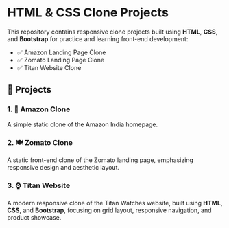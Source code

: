 # HTML & CSS Clone Projects

This repository contains responsive clone projects built using **HTML**, **CSS**, and **Bootstrap** for practice and learning front-end development:

- ✅ Amazon Landing Page Clone  
- ✅ Zomato Landing Page Clone  
- ✅ Titan Website Clone

## 📁 Projects

### 1. 🔶 Amazon Clone

A simple static clone of the Amazon India homepage.

### 2. 🍽️ Zomato Clone

A static front-end clone of the Zomato landing page, emphasizing responsive design and aesthetic layout.

### 3. ⌚ Titan Website

A modern responsive clone of the Titan Watches website, built using **HTML**, **CSS**, and **Bootstrap**, focusing on grid layout, responsive navigation, and product showcase.
